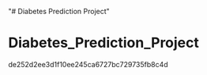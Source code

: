 
"# Diabetes Prediction Project" 
# Diabetes_Prediction_Project
de252d2ee3d1f10ee245ca6727bc729735fb8c4d
